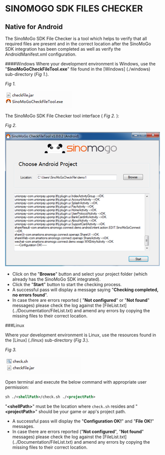 # <a id="title"></a>SINOMOGO SDK FILES CHECKER
## Native for Android

The SinoMoGo SDK File Checker is a tool which helps to verify that all required files are present and in the correct location after the SinoMoGo SDK integration has been completed as well as verify the AndroidManifest.xml configuration. 

####Windows 
Where your development environment is Windows, use the "**SinoMoGoCheckFileTool.exe**" file found in the [Windows] (./windows) sub-directory (_Fig 1._).

 _Fig 1._ 

 ![Fig SinoMoGoCheckFileTool.exe ](../Documentation/imgs/checker01.png) 
 
The SinoMoGo SDK File Checker tool interface ( _Fig 2._ ):
 
 _Fig 2._ 

 ![Fig SinoMoGoCheckFileTool ](../Documentation/imgs/checker02.png) 

- Click on the "**Browse**" button and select your project folder (which already has the SinoMoGo SDK integrated).
- Click the "**Start**" button to start the checking process.
- A successful pass will display a message saying "**Checking completed, no errors found**".
- In case there are errors reported ( "**Not configured**" or  "**Not found**" messages) please check the log against the [FileList.txt] (../Documentation/FileList.txt) and amend any errors by copying the missing files to their correct location.


###Linux

Where your development environment is Linux, use the resources found in the [Linux] (./linux) sub-directory (_Fig 3._).

_Fig 3._

 ![Fig check.sh ](../Documentation/imgs/checker03.png) 


Open terminal and execute the below command with appropriate user permission:
   
  ```xml
  sh ./<shellPath>/check.sh ./<projectPath>
  ``` 

"**&lt;shellPath&gt;**" must be the location where `check.sh` resides and "**&lt;projectPath&gt;**" should be your game or app's project path.

- A successful pass will display the "**Configuration OK!**" and "**File OK!**" messages.
- In case there are errors reported ("**Not configured**", "**Not found**" messages) please check the log against the [FileList.txt] (../Documentation/FileList.txt) and amend any errors by copying the missing files to their correct location.
